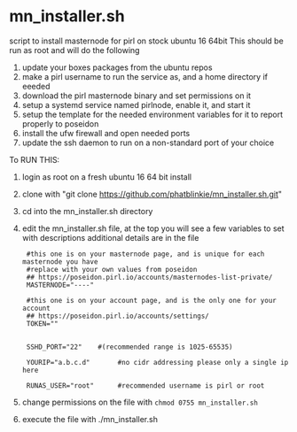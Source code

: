 # mn_installer.sh
script to install masternode for pirl on stock ubuntu 16 64bit
This should be run as root and will do the following
1. update your boxes packages from the ubuntu repos
2. make a pirl username to run the service as, and a home directory if eeeded
3. download the pirl masternode binary and set permissions on it
4. setup a systemd service named pirlnode, enable it, and start it
5. setup the template for the needed environment variables for it to report properly to poseidon
6. install the ufw firewall and open needed ports 
7. update the ssh daemon to run on a non-standard port of your choice

To RUN THIS:

1. login as root on a fresh ubuntu 16 64 bit install
2. clone with "git clone https://github.com/phatblinkie/mn_installer.sh.git"
3. cd into the mn_installer.sh directory
4. edit the mn_installer.sh file, at the top you will see a few variables to set with descriptions
additional details are in the file

        #this one is on your masternode page, and is unique for each masternode you have
        #replace with your own values from poseidon
        ## https://poseidon.pirl.io/accounts/masternodes-list-private/
        MASTERNODE="----"

        #this one is on your account page, and is the only one for your account
        ## https://poseidon.pirl.io/accounts/settings/
        TOKEN=""


        SSHD_PORT="22"    #(recommended range is 1025-65535)

        YOURIP="a.b.c.d"       #no cidr addressing please only a single ip here

        RUNAS_USER="root"      #recommended username is pirl or root

5. change permissions on the file with `chmod 0755 mn_installer.sh`
6. execute the file with ./mn_installer.sh

